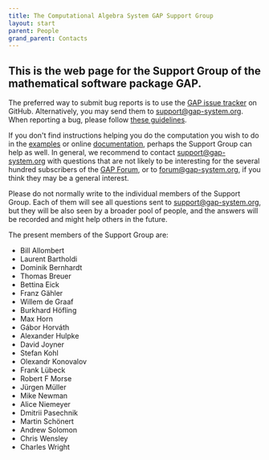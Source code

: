 ```yaml
---
title: The Computational Algebra System GAP Support Group
layout: start
parent: People
grand_parent: Contacts
---
```


<h2>
This is the web page for the Support Group of the mathematical software package GAP.
</h2> 

The preferred way to submit bug reports is to use the
[GAP issue tracker](https://github.com/gap-system/gap/issues)
on GitHub. Alternatively, you may send them to <support@gap-system.org>. 
When reporting a bug, please follow [these guidelines](trouble.html).

If you don't find instructions helping you do the computation you wish to do 
in the [examples](../../Doc/Examples/examples.html) or 
online [documentation](./../Doc/doc.html),
perhaps the Support Group can help as well. In general, we recommend to 
contact <support@gap-system.org> with questions that are
not likely to be interesting for the several hundred subscribers of the 
[GAP&nbsp;Forum](../Forum/forum.html),
or to <forum@gap-system.org>, if you think they may
be a general interest. 

Please do not normally write to the individual members of the Support Group.
Each of them will see all questions sent to <support@gap-system.org>,
but they will be also seen by a broader pool of people, and the answers will
be recorded and might help others in the future.

The present members of the Support Group are:

- Bill Allombert
- Laurent Bartholdi
- Dominik Bernhardt
- Thomas Breuer
- Bettina Eick
- Franz Gähler
- Willem de Graaf
- Burkhard Höfling
- Max Horn
- Gábor Horváth
- Alexander Hulpke
- David Joyner
- Stefan Kohl
- Olexandr Konovalov
- Frank Lübeck
- Robert F Morse
- Jürgen Müller
- Mike Newman
- Alice Niemeyer
- Dmitrii Pasechnik
- Martin Schönert
- Andrew Solomon
- Chris Wensley
- Charles Wright
